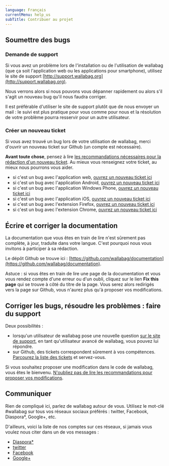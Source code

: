 ```yaml
---
language: Français
currentMenu: help_us
subTitle: Contribuer au projet
---
```


## Soumettre des bugs
### Demande de support

Si vous avez un problème lors de l'installation ou de l'utilisation de wallabag (que ça soit l'application web ou les applications pour smartphone), utilisez le site de support [http://support.wallabag.org](http://support.wallabag.org).

Nous verrons alors si nous pouvons vous dépanner rapidement ou alors s'il s'agit un nouveau bug qu'il nous faudra corriger.

Il est préférable d'utiliser le site de support plutôt que de nous envoyer un mail : le suivi est plus pratique pour vous comme pour nous et la résolution de votre problème pourra resservir pour un autre utilisateur.

### Créer un nouveau ticket

Si vous avez trouvé un bug lors de votre utilisation de wallabag, merci d'ouvrir un nouveau ticket sur Github (un compte est nécessaire).

**Avant toute chose**, pensez à lire [les recommandations nécessaires pour la rédaction d'un nouveau ticket](https://github.com/wallabag/wallabag/blob/master/CONTRIBUTING.md). Au mieux vous renseignez votre ticket, au mieux nous pourrons vous aider.

* si c'est un bug avec l'application web, [ouvrez un nouveau ticket ici](https://github.com/wallabag/wallabag/issues/new)
* si c'est un bug avec l'application Android, [ouvrez un nouveau ticket ici](https://github.com/wallabag/android-app/issues/new)
* si c'est un bug avec l'application Windows Phone, [ouvrez un nouveau ticket ici](https://github.com/wallabag/windowsphone-app)
* si c'est un bug avec l'application iOS, [ouvrez un nouveau ticket ici](https://github.com/wallabag/ios-app/issues/new)
* si c'est un bug avec l'extension Firefox, [ouvrez un nouveau ticket ici](https://github.com/wallabag/firefox-ext/issues/new)
* si c'est un bug avec l'extension Chrome, [ouvrez un nouveau ticket ici](https://github.com/wallabag/chrome-ext/issues/new)

## Écrire et corriger la documentation

La documentation que vous êtes en train de lire n'est sûrement pas complète, à jour, traduite dans votre langue. C'est pourquoi nous vous invitons à participer à sa rédaction.

Le dépôt Github se trouve ici : [https://github.com/wallabag/documentation](https://github.com/wallabag/documentation).

Astuce : si vous êtes en train de lire une page de la documentation et vous vous rendez compte d'une erreur ou d'un oubli, cliquez sur le lien **Fix this page** qui se trouve à côté du titre de la page. Vous serez alors redirigés vers la page sur Github, vous n'aurez plus qu'à proposer vos modifications.

## Corriger les bugs, résoudre les problèmes : faire du support

Deux possibilités :
* lorsqu'un utilisateur de wallabag pose une nouvelle question [sur le site de support](http://support.wallabag.org), en tant qu'utilisateur avancé de wallabag, vous pouvez lui répondre.
* sur Github, des tickets correspondent sûrement à vos compétences. [Parcourez la liste des tickets](https://github.com/wallabag/wallabag/issues) et servez-vous.

Si vous souhaitez proposer une modification dans le code de wallabag, vous êtes le bienvenu. [N'oubliez pas de lire les recommandations pour proposer vos modifications](https://github.com/wallabag/wallabag/blob/master/CONTRIBUTING.md).

## Communiquer

Rien de compliqué ici, parlez de wallabag autour de vous. Utilisez le mot-clé #wallabag sur tous vos réseaux sociaux préférés : twitter, Facebook, Diaspora*, Google+, etc.

D'ailleurs, voici la liste de nos comptes sur ces réseaux, si jamais vous voulez nous citer dans un de vos messages :
* [Diaspora*](https://framasphere.org/people/2335ff202f920132196e2a0000053625)
* [twitter](https:/twitter.com/wallabagapp)
* [Facebook](https://www.facebook.com/wallabag)
* [Google+](https://plus.google.com/+WallabagOrg/)